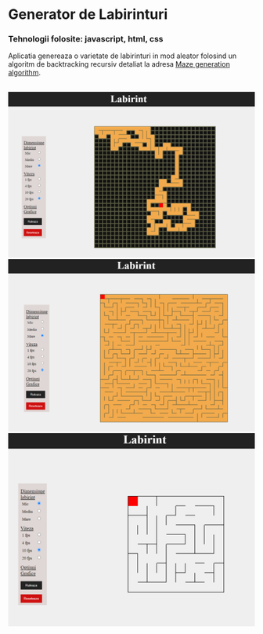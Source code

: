 # Generator de Labirinturi
### Tehnologii folosite: javascript, html, css
Aplicatia genereaza o varietate de labirinturi in mod aleator folosind un algoritm de backtracking recursiv 
detaliat la adresa [Maze generation algorithm](https://en.wikipedia.org/wiki/Maze_generation_algorithm).<br/><br/>

![labirint in generare](https://github.com/StroeAndrei/JAVASCRIPT/blob/main/Projects/GeneratorLabirinturi/screenshots/step1.PNG)<br/>
![labirint dim mare](https://github.com/StroeAndrei/JAVASCRIPT/blob/main/Projects/GeneratorLabirinturi/screenshots/step2.PNG)<br/>
![labirint dim mica](https://github.com/StroeAndrei/JAVASCRIPT/blob/main/Projects/GeneratorLabirinturi/screenshots/step3.PNG)
